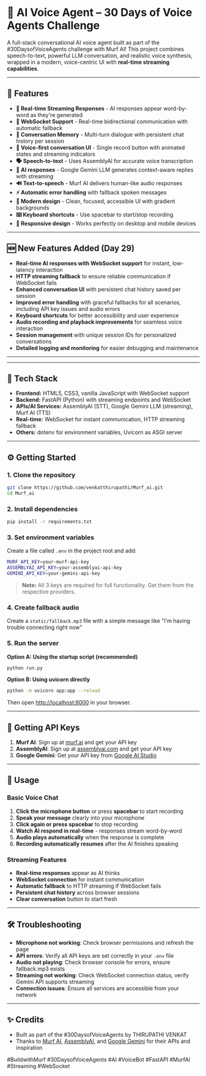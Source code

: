 # 🎤 AI Voice Agent – 30 Days of Voice Agents Challenge

A full-stack conversational AI voice agent built as part of the #30DaysofVoiceAgents challenge with Murf AI! This project combines speech-to-text, powerful LLM conversation, and realistic voice synthesis, wrapped in a modern, voice-centric UI with **real-time streaming capabilities**.

---

## 🚀 Features

-  **🎯 Real-time Streaming Responses** - AI responses appear word-by-word as they're generated
-  **🔌 WebSocket Support** - Real-time bidirectional communication with automatic fallback
-  **💬 Conversation Memory** - Multi-turn dialogue with persistent chat history per session
-  **🎤 Voice-first conversation UI** - Single record button with animated states and streaming indicators
-  **🗣️ Speech-to-text** - Uses AssemblyAI for accurate voice transcription
-  **🧠 AI responses** - Google Gemini LLM generates context-aware replies with streaming
-  **🔊 Text-to-speech** - Murf AI delivers human-like audio responses
-  **⚡ Automatic error handling** with fallback spoken messages
-  **🎨 Modern design** - Clean, focused, accessible UI with gradient backgrounds
-  **⌨️ Keyboard shortcuts** - Use spacebar to start/stop recording
-  **📱 Responsive design** - Works perfectly on desktop and mobile devices

---

## 🆕 New Features Added (Day 29)

- **Real-time AI responses with WebSocket support** for instant, low-latency interaction
- **HTTP streaming fallback** to ensure reliable communication if WebSocket fails
- **Enhanced conversation UI** with persistent chat history saved per session
- **Improved error handling** with graceful fallbacks for all scenarios, including API key issues and audio errors
- **Keyboard shortcuts** for better accessibility and user experience
- **Audio recording and playback improvements** for seamless voice interaction
- **Session management** with unique session IDs for personalized conversations
- **Detailed logging and monitoring** for easier debugging and maintenance

---


---

## 🔧 Tech Stack

- **Frontend:** HTML5, CSS3, vanilla JavaScript with WebSocket support
- **Backend:** FastAPI (Python) with streaming endpoints and WebSocket
- **APIs/AI Services:** AssemblyAI (STT), Google Gemini LLM (streaming), Murf AI (TTS)
- **Real-time:** WebSocket for instant communication, HTTP streaming fallback
- **Others:** dotenv for environment variables, Uvicorn as ASGI server

---

## ⚙️ Getting Started

### 1. **Clone the repository**
```bash
git clone https://github.com/venkatthirupathi/Murf_ai.git
cd Murf_ai
```

### 2. **Install dependencies**
```bash
pip install -r requirements.txt
```

### 3. **Set environment variables**
Create a file called `.env` in the project root and add:

```bash
MURF_API_KEY=your-murf-api-key
ASSEMBLYAI_API_KEY=your-assemblyai-api-key
GEMINI_API_KEY=your-gemini-api-key
```

> **Note:** All 3 keys are required for full functionality. Get them from the respective providers.

### 4. **Create fallback audio**
Create a `static/fallback.mp3` file with a simple message like "I'm having trouble connecting right now"

### 5. **Run the server**

**Option A: Using the startup script (recommended)**
```bash
python run.py
```

**Option B: Using uvicorn directly**
```bash
python -m uvicorn app:app --reload
```

Then open [http://localhost:8000](http://localhost:8000) in your browser.

---

## 🔑 Getting API Keys

1. **Murf AI**: Sign up at [murf.ai](https://murf.ai) and get your API key
2. **AssemblyAI**: Sign up at [assemblyai.com](https://assemblyai.com) and get your API key  
3. **Google Gemini**: Get your API key from [Google AI Studio](https://makersuite.google.com/app/apikey)

---

## 🎯 Usage

### **Basic Voice Chat**
1. **Click the microphone button** or press **spacebar** to start recording
2. **Speak your message** clearly into your microphone
3. **Click again or press spacebar** to stop recording
4. **Watch AI respond in real-time** - responses stream word-by-word
5. **Audio plays automatically** when the response is complete
6. **Recording automatically resumes** after the AI finishes speaking

### **Streaming Features**
- **Real-time responses** appear as AI thinks
- **WebSocket connection** for instant communication
- **Automatic fallback** to HTTP streaming if WebSocket fails
- **Persistent chat history** across browser sessions
- **Clear conversation** button to start fresh

---

## 🛠️ Troubleshooting

- **Microphone not working**: Check browser permissions and refresh the page
- **API errors**: Verify all API keys are set correctly in your `.env` file
- **Audio not playing**: Check browser console for errors, ensure fallback.mp3 exists
- **Streaming not working**: Check WebSocket connection status, verify Gemini API supports streaming
- **Connection issues**: Ensure all services are accessible from your network

---

## ✨ Credits

- Built as part of the #30DaysofVoiceAgents by THIRUPATHI VENKAT
- Thanks to [Murf AI](https://murf.ai), [AssemblyAI](https://assemblyai.com), and [Google Gemini](https://deepmind.google/technologies/gemini/) for their APIs and inspiration

#BuildwithMurf #30DaysofVoiceAgents #AI #VoiceBot #FastAPI #MurfAI #Streaming #WebSocket
